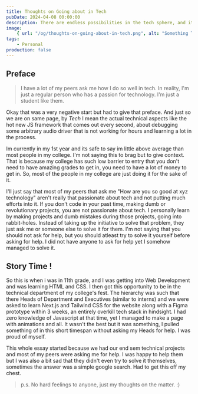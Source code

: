 ```yaml
---
title: Thoughts on Going about in Tech
pubDate: 2024-04-08 00:00:00
description: There are endless possibilities in the tech sphere, and it can often be overwhelming. Here are my  thoughts on how I navigate the tech world.
image:
    { url: "/og/thoughts-on-going-about-in-tech.png", alt: "Something Tech " }
tags:
    - Personal
production: false
---
```


## Preface

> I have a lot of my peers ask me how I do so well in tech. In reality, I'm just a regular person who has a passion for technology. I'm just a student like them.

Okay that was a very negative start but had to give that preface. And just so we are on same page, by _Tech_ I mean the actual technical aspects like the hot new JS framework that comes out every second, about debugging some arbitrary audio driver that is not working for hours and learning a lot in the process.

Im currently in my 1st year and its safe to say im little above average than most people in my college. I'm not saying this to brag but to give context. That is because my college has such low barrier to entry that you don't need to have amazing grades to get in, you need to have a lot of money to get in. So, most of the people in my college are just doing it for the sake of it.

I'll just say that most of my peers that ask me "How are you so good at xyz technology" aren't really that passionate about tech and not putting much efforts into it. If you don't code in your past time, making dumb or revolutionary projects, you are not passionate about tech. I personally learn by making projects and dumb mistakes during those projects, going into rabbit-holes. Instead of taking up the initiative to solve that problem, they just ask me or someone else to solve it for them. I'm not saying that you should not ask for help, but you should atleast try to solve it yourself before asking for help. I did not have anyone to ask for help yet I somehow managed to solve it.

## Story Time !

So this is when i was in 11th grade, and I was getting into Web Development and was learning HTML and CSS. I then got this opportunity to be in the technical department of my college's fest. The hierarchy was such that there Heads of Department and Executives (similar to interns) and we were asked to learn Next.js and Tailwind CSS for the website along with a Figma prototype within 3 weeks, an entirely overkill tech stack in hindsight. I had zero knowledge of Javascript at that time, yet I managed to make a page with animations and all. It wasn't the best but it was something, I pulled something of in this short timespan without asking my Heads for help. I was proud of myself.

This whole essay started because we had our end sem technical projects and most of my peers were asking me for help. I was happy to help them but I was also a bit sad that they didn't even try to solve it themselves, sometimes the answer was a simple google search. Had to get this off my chest.

> p.s. No hard feelings to anyone, just my thoughts on the matter. :)
